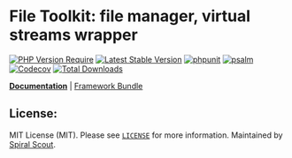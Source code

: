 # File Toolkit: file manager, virtual streams wrapper

[![PHP Version Require](https://poser.pugx.org/spiral/files/require/php)](https://packagist.org/packages/spiral/files)
[![Latest Stable Version](https://poser.pugx.org/spiral/files/v/stable)](https://packagist.org/packages/spiral/files)
[![phpunit](https://github.com/spiral/files/workflows/phpunit/badge.svg)](https://github.com/spiral/files/actions)
[![psalm](https://github.com/spiral/files/workflows/psalm/badge.svg)](https://github.com/spiral/files/actions)
[![Codecov](https://codecov.io/gh/spiral/files/branch/master/graph/badge.svg)](https://codecov.io/gh/spiral/files/)
[![Total Downloads](https://poser.pugx.org/spiral/files/downloads)](https://packagist.org/packages/spiral/files)

<b>[Documentation](https://spiral.dev/docs/component-files)</b> | [Framework Bundle](https://github.com/spiral/framework)

## License:

MIT License (MIT). Please see [`LICENSE`](./LICENSE) for more information. Maintained by [Spiral Scout](https://spiralscout.com).
